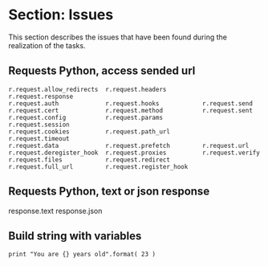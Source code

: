 # Section: Issues
This section describes the issues that have been found during the realization of the tasks.

## Requests Python, access sended url

```
r.request.allow_redirects  r.request.headers          r.request.response
r.request.auth             r.request.hooks            r.request.send
r.request.cert             r.request.method           r.request.sent
r.request.config           r.request.params           r.request.session
r.request.cookies          r.request.path_url         r.request.timeout
r.request.data             r.request.prefetch         r.request.url
r.request.deregister_hook  r.request.proxies          r.request.verify
r.request.files            r.request.redirect         
r.request.full_url         r.request.register_hook
```

## Requests Python, text or json response 
response.text
response.json

## Build string with variables
```
print "You are {} years old".format( 23 )
```